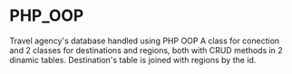 # PHP_OOP
Travel agency's database handled using PHP OOP
A class for conection and 2 classes for destinations and regions, both with CRUD methods in 2 dinamic tables. 
Destination's table is joined with regions by the id. 
